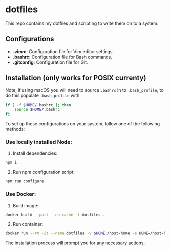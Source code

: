 # dotfiles

This repo contains my dotfiles and scripting to write them on to a system.

## Configurations
- **.vimrc**: Configuration file for Vim editor settings.
- **.bashrc**: Configuration file for Bash commands.
- **.gitconfig**: Configuration file for Git.

## Installation (only works for POSIX currenty)
Note, if using macOS you will need to source `.bashrc` in to `.bash_profile`, to do this populate `.bash_profile` with:
```sh
if [ -f $HOME/.bashrc ]; then
    source $HOME/.bashrc
fi
```

To set up these configurations on your system, follow one of the following methods:

### Use locally installed Node:
1. Install dependencies:
```sh
npm i
```

2. Run npm configuration script:
```sh
npm run configure
```

### Use Docker:
1. Build image:
```sh
docker build --pull --no-cache -t dotfiles .
```

2. Run container:
```sh
docker run --rm -it --name dotfiles -v $HOME:/host-home -e HOME=/host-home dotfiles
```

The installation process will prompt you for any necessary actions.
